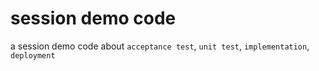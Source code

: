 session demo code
=================

a session demo code about `acceptance test`, `unit test`,
`implementation`, `deployment`
